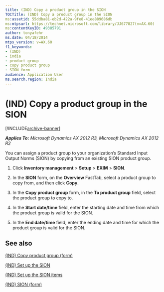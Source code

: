 ```yaml
---
title: (IND) Copy a product group in the SION
TOCTitle: (IND) Copy a product group in the SION
ms:assetid: 55ddba81-eb2d-422a-9fe8-41ee889686db
ms:mtpsurl: https://technet.microsoft.com/library/JJ677827(v=AX.60)
ms:contentKeyID: 49385791
author: tonyafehr
ms.date: 04/18/2014
mtps_version: v=AX.60
f1_keywords:
- (IND)
- india
- product group
- copy product group
- SION form
audience: Application User
ms.search.region: India
---
```


# (IND) Copy a product group in the SION 


[!INCLUDE[archive-banner](includes/archive-banner.md)]


_**Applies To:** Microsoft Dynamics AX 2012 R3, Microsoft Dynamics AX 2012 R2_

You can assign a product group to your organization’s Standard Input Output Norms (SION) by copying from an existing SION product group.

1.  Click **Inventory management** \> **Setup** \> **EXIM** \> **SION**.

2.  In the **SION** form, on the **Overview** FastTab, select a product group to copy from, and then click **Copy**.

3.  In the **Copy product group** form, in the **To product group** field, select the product group to copy to.

4.  In the **Start date/time** field, enter the starting date and time from which the product group is valid for the SION.

5.  In the **End date/time** field, enter the ending date and time for which the product group is valid for the SION.

## See also

[(IND) Copy product group (form)](https://technet.microsoft.com/library/jj677997\(v=ax.60\))

[(IND) Set up the SION](ind-set-up-the-sion.md)

[(IND) Set up the SION items](ind-set-up-the-sion-items.md)

[(IND) SION (form)](https://technet.microsoft.com/library/jj710966\(v=ax.60\))

  


